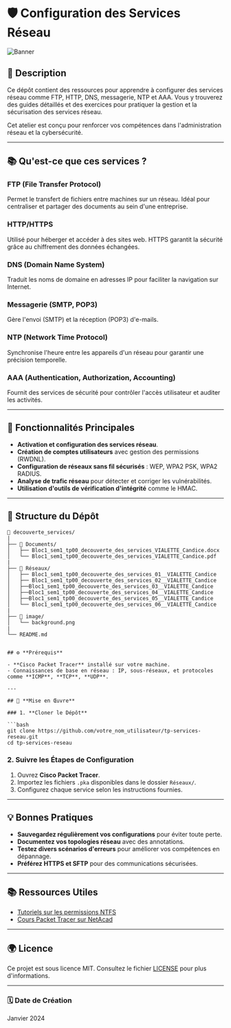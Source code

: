 # 🛡️ **Configuration des Services Réseau**

![Banner](image/background.png)

## 📄 **Description**
Ce dépôt contient des ressources pour apprendre à configurer des services réseau comme FTP, HTTP, DNS, messagerie, NTP et AAA. Vous y trouverez des guides détaillés et des exercices pour pratiquer la gestion et la sécurisation des services réseau.

Cet atelier est conçu pour renforcer vos compétences dans l'administration réseau et la cybersécurité.

---

## 📚 **Qu'est-ce que ces services ?**

### **FTP (File Transfer Protocol)**
Permet le transfert de fichiers entre machines sur un réseau. Idéal pour centraliser et partager des documents au sein d'une entreprise.

### **HTTP/HTTPS**
Utilisé pour héberger et accéder à des sites web. HTTPS garantit la sécurité grâce au chiffrement des données échangées.

### **DNS (Domain Name System)**
Traduit les noms de domaine en adresses IP pour faciliter la navigation sur Internet.

### **Messagerie (SMTP, POP3)**
Gère l'envoi (SMTP) et la réception (POP3) d'e-mails.

### **NTP (Network Time Protocol)**
Synchronise l'heure entre les appareils d'un réseau pour garantir une précision temporelle.

### **AAA (Authentication, Authorization, Accounting)**
Fournit des services de sécurité pour contrôler l'accès utilisateur et auditer les activités.

---

## 🔗 **Fonctionnalités Principales**

- **Activation et configuration des services réseau**.
- **Création de comptes utilisateurs** avec gestion des permissions (RWDNL).
- **Configuration de réseaux sans fil sécurisés** : WEP, WPA2 PSK, WPA2 RADIUS.
- **Analyse de trafic réseau** pour détecter et corriger les vulnérabilités.
- **Utilisation d'outils de vérification d'intégrité** comme le HMAC.

---
## 📂 **Structure du Dépôt**

```
📂 decouverte_services/
|
├── 📂 Documents/
│   ├── Bloc1_sem1_tp00_decouverte_des_services_VIALETTE_Candice.docx
│   └── Bloc1_sem1_tp00_decouverte_des_services_VIALETTE_Candice.pdf
|
├── 📂 Réseaux/
│   ├── Bloc1_sem1_tp00_decouverte_des_services_01__VIALETTE_Candice
│   ├── Bloc1_sem1_tp00_decouverte_des_services_02__VIALETTE_Candice
│   ├──Bloc1_sem1_tp00_decouverte_des_services_03__VIALETTE_Candice
│   ├──Bloc1_sem1_tp00_decouverte_des_services_04__VIALETTE_Candice
│   ├──Bloc1_sem1_tp00_decouverte_des_services_05__VIALETTE_Candice
│   └── Bloc1_sem1_tp00_decouverte_des_services_06__VIALETTE_Candice
|
├── 📂 image/
│   └── background.png
|
└── README.md


## ⚙️ **Prérequis**

- **Cisco Packet Tracer** installé sur votre machine.
- Connaissances de base en réseau : IP, sous-réseaux, et protocoles comme **ICMP**, **TCP**, **UDP**.

---

## 🚀 **Mise en Œuvre**

### 1. **Cloner le Dépôt**

```bash
git clone https://github.com/votre_nom_utilisateur/tp-services-reseau.git
cd tp-services-reseau
```

### 2. **Suivre les Étapes de Configuration**

1. Ouvrez **Cisco Packet Tracer**.
2. Importez les fichiers `.pka` disponibles dans le dossier `Réseaux/`.
3. Configurez chaque service selon les instructions fournies.

---

## 💡 **Bonnes Pratiques**

- **Sauvegardez régulièrement vos configurations** pour éviter toute perte.
- **Documentez vos topologies réseau** avec des annotations.
- **Testez divers scénarios d'erreurs** pour améliorer vos compétences en dépannage.
- **Préférez HTTPS et SFTP** pour des communications sécurisées.

---

## 📚 **Ressources Utiles**

- [Tutoriels sur les permissions NTFS](https://www.it-connect.fr/serveur-de-fichiers-les-permissions-ntfs-et-de-partage/)
- [Cours Packet Tracer sur NetAcad](https://contenthub.netacad.com/legacy/CyberEss/)

---

## 🌍 **Licence**

Ce projet est sous licence MIT. Consultez le fichier [LICENSE](LICENSE) pour plus d'informations.

---

### 🗓 **Date de Création**
Janvier 2024
